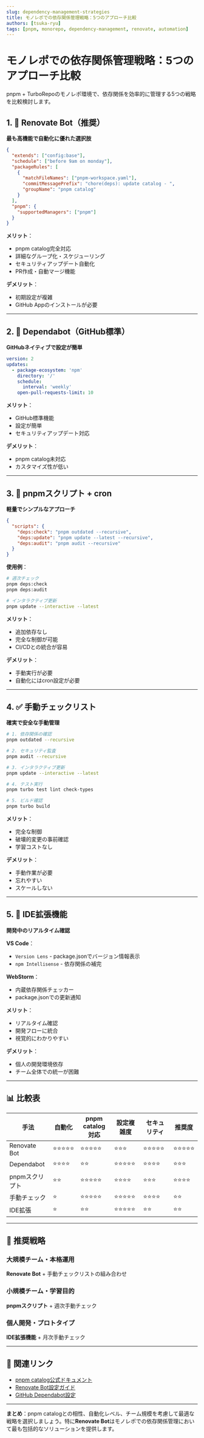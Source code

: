 ```yaml
---
slug: dependency-management-strategies
title: モノレポでの依存関係管理戦略：5つのアプローチ比較
authors: [tsuka-ryu]
tags: [pnpm, monorepo, dependency-management, renovate, automation]
---
```


# モノレポでの依存関係管理戦略：5つのアプローチ比較

pnpm + TurboRepoのモノレポ環境で、依存関係を効率的に管理する5つの戦略を比較検討します。

<!-- truncate -->

## 1. 🤖 Renovate Bot（推奨）

**最も高機能で自動化に優れた選択肢**

```json title=".github/renovate.json"
{
  "extends": ["config:base"],
  "schedule": ["before 9am on monday"],
  "packageRules": [
    {
      "matchFileNames": ["pnpm-workspace.yaml"],
      "commitMessagePrefix": "chore(deps): update catalog - ",
      "groupName": "pnpm catalog"
    }
  ],
  "pnpm": {
    "supportedManagers": ["pnpm"]
  }
}
```

**メリット**：

- pnpm catalog完全対応
- 詳細なグループ化・スケジューリング
- セキュリティアップデート自動化
- PR作成・自動マージ機能

**デメリット**：

- 初期設定が複雑
- GitHub Appのインストールが必要

---

## 2. 🔧 Dependabot（GitHub標準）

**GitHubネイティブで設定が簡単**

```yaml title=".github/dependabot.yml"
version: 2
updates:
  - package-ecosystem: 'npm'
    directory: '/'
    schedule:
      interval: 'weekly'
    open-pull-requests-limit: 10
```

**メリット**：

- GitHub標準機能
- 設定が簡単
- セキュリティアップデート対応

**デメリット**：

- pnpm catalog未対応
- カスタマイズ性が低い

---

## 3. 📜 pnpmスクリプト + cron

**軽量でシンプルなアプローチ**

```json title="package.json"
{
  "scripts": {
    "deps:check": "pnpm outdated --recursive",
    "deps:update": "pnpm update --latest --recursive",
    "deps:audit": "pnpm audit --recursive"
  }
}
```

**使用例**：

```bash
# 週次チェック
pnpm deps:check
pnpm deps:audit

# インタラクティブ更新
pnpm update --interactive --latest
```

**メリット**：

- 追加依存なし
- 完全な制御が可能
- CI/CDとの統合が容易

**デメリット**：

- 手動実行が必要
- 自動化にはcron設定が必要

---

## 4. ✅ 手動チェックリスト

**確実で安全な手動管理**

```bash title="週次メンテナンスチェックリスト"
# 1. 依存関係の確認
pnpm outdated --recursive

# 2. セキュリティ監査
pnpm audit --recursive

# 3. インタラクティブ更新
pnpm update --interactive --latest

# 4. テスト実行
pnpm turbo test lint check-types

# 5. ビルド確認
pnpm turbo build
```

**メリット**：

- 完全な制御
- 破壊的変更の事前確認
- 学習コストなし

**デメリット**：

- 手動作業が必要
- 忘れやすい
- スケールしない

---

## 5. 🔌 IDE拡張機能

**開発中のリアルタイム確認**

**VS Code**：

- `Version Lens` - package.jsonでバージョン情報表示
- `npm Intellisense` - 依存関係の補完

**WebStorm**：

- 内蔵依存関係チェッカー
- package.jsonでの更新通知

**メリット**：

- リアルタイム確認
- 開発フローに統合
- 視覚的にわかりやすい

**デメリット**：

- 個人の開発環境依存
- チーム全体での統一が困難

---

## 📊 比較表

| 手法           | 自動化     | pnpm catalog対応 | 設定複雑度 | セキュリティ | 推奨度     |
| -------------- | ---------- | ---------------- | ---------- | ------------ | ---------- |
| Renovate Bot   | ⭐⭐⭐⭐⭐ | ⭐⭐⭐⭐⭐       | ⭐⭐⭐     | ⭐⭐⭐⭐⭐   | ⭐⭐⭐⭐⭐ |
| Dependabot     | ⭐⭐⭐⭐   | ⭐⭐             | ⭐⭐⭐⭐⭐ | ⭐⭐⭐⭐     | ⭐⭐⭐     |
| pnpmスクリプト | ⭐⭐       | ⭐⭐⭐⭐⭐       | ⭐⭐⭐⭐   | ⭐⭐⭐       | ⭐⭐⭐⭐   |
| 手動チェック   | ⭐         | ⭐⭐⭐⭐⭐       | ⭐⭐⭐⭐⭐ | ⭐⭐⭐⭐     | ⭐⭐       |
| IDE拡張        | ⭐         | ⭐⭐             | ⭐⭐⭐⭐⭐ | ⭐⭐         | ⭐⭐       |

---

## 🎯 推奨戦略

### 大規模チーム・本格運用

**Renovate Bot** + 手動チェックリストの組み合わせ

### 小規模チーム・学習目的

**pnpmスクリプト** + 週次手動チェック

### 個人開発・プロトタイプ

**IDE拡張機能** + 月次手動チェック

---

## 🔗 関連リンク

- [pnpm catalog公式ドキュメント](https://pnpm.io/catalogs)
- [Renovate Bot設定ガイド](https://docs.renovatebot.com/)
- [GitHub Dependabot設定](https://docs.github.com/en/code-security/dependabot)

---

**まとめ**：pnpm catalogとの相性、自動化レベル、チーム規模を考慮して最適な戦略を選択しましょう。特に**Renovate Bot**はモノレポでの依存関係管理において最も包括的なソリューションを提供します。
